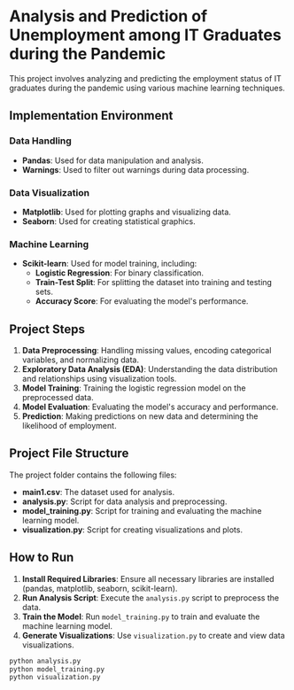 # Analysis and Prediction of Unemployment among IT Graduates during the Pandemic

This project involves analyzing and predicting the employment status of IT graduates during the pandemic using various machine learning techniques.

## Implementation Environment

### Data Handling

- **Pandas**: Used for data manipulation and analysis.
- **Warnings**: Used to filter out warnings during data processing.

### Data Visualization

- **Matplotlib**: Used for plotting graphs and visualizing data.
- **Seaborn**: Used for creating statistical graphics.

### Machine Learning

- **Scikit-learn**: Used for model training, including:
  - **Logistic Regression**: For binary classification.
  - **Train-Test Split**: For splitting the dataset into training and testing sets.
  - **Accuracy Score**: For evaluating the model's performance.

## Project Steps

1. **Data Preprocessing**: Handling missing values, encoding categorical variables, and normalizing data.
2. **Exploratory Data Analysis (EDA)**: Understanding the data distribution and relationships using visualization tools.
3. **Model Training**: Training the logistic regression model on the preprocessed data.
4. **Model Evaluation**: Evaluating the model's accuracy and performance.
5. **Prediction**: Making predictions on new data and determining the likelihood of employment.

## Project File Structure

The project folder contains the following files:

- **main1.csv**: The dataset used for analysis.
- **analysis.py**: Script for data analysis and preprocessing.
- **model_training.py**: Script for training and evaluating the machine learning model.
- **visualization.py**: Script for creating visualizations and plots.

## How to Run

1. **Install Required Libraries**: Ensure all necessary libraries are installed (pandas, matplotlib, seaborn, scikit-learn).
2. **Run Analysis Script**: Execute the `analysis.py` script to preprocess the data.
3. **Train the Model**: Run `model_training.py` to train and evaluate the machine learning model.
4. **Generate Visualizations**: Use `visualization.py` to create and view data visualizations.

```bash
python analysis.py
python model_training.py
python visualization.py
```
